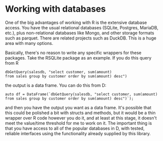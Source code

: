 # Working with databases

One of the big advantages of working with R is the extensive database
access. You have the usual relational databases (SQLite, Postgres, MariaDB, etc.),
plus non-relational databases like Mongo, and other storage formats such
as parquet. There are related projects such as DuckDB. This is a huge 
area with many options.

Basically, there's no reason to write any specific wrappers for these
packages. Take the RSQLite package as an example. If you do this query
from R

```
dbGetQuery(salesdb, "select customer, sum(amount) 
from sales group by customer order by sum(amount) desc")
```

the output is a data frame. You can do this from D:

```
auto df = DataFrame(`dbGetQuery(salesdb, "select customer, sum(amount) 
from sales group by customer order by sum(amount) desc")`);
```

and then you have the output you want as a data frame. It's possible that
this could be polished a bit with structs and methods, but it would be
a thin wrapper over R code however you do it, and at least at this stage,
it doesn't meet the value/time threshold for me to work on it. The important
thing is that you have access to all of the popular databases in D, with
tested, reliable interfaces using the functionality already supplied by
this library.
